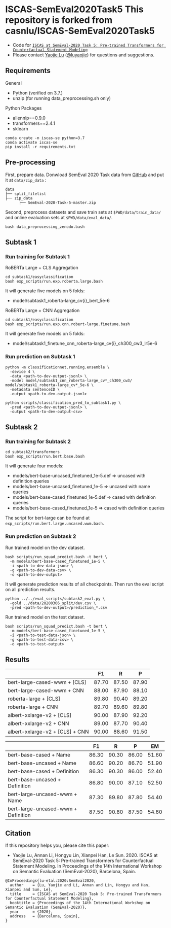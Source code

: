 # ISCAS-SemEval2020Task5 This repository is forked from casnlu/ISCAS-SemEval2020Task5

- Code for [``ISCAS at SemEval-2020 Task 5: Pre-trained Transformers for Counterfactual Statement Modeling``](https://luyaojie.github.io/pdf/lusemeval2020.pdf)
- Please contact [Yaojie Lu](http://luyaojie.github.io) ([@luyaojie](mailto:yaojie.lu@outlook.com)) for questions and suggestions.

## Requirements

General

- Python (verified on 3.7.)
- unzip (for running data_preprocessing.sh only)

Python Packages

- allennlp==0.9.0
- transformers==2.4.1
- sklearn

```shell
conda create -n iscas-se python=3.7
conda activate iscas-se
pip install -r requirements.txt
```

## Pre-processing

First, prepare data.
Donwload SemEval 2020 Task data from [GitHub](https://github.com/arielsho/SemEval-2020-Task-5) and put it at ``data/zip_data`` :

```shell
data
├── split_filelist 
├── zip_data
      ├── SemEval-2020-Task-5-master.zip
```

Second, preprocess datasets and save train sets at ``$PWD/data/train_data/`` and online evaluation sets at ``$PWD/data/eval_data/``.

```shell
bash data_preprocessing_zenodo.bash
```

## Subtask 1

### Run training for Subtask 1

RoBERTa Large + CLS Aggregation

```shell
cd subtask1/easyclassification
bash exp_scripts/run.exp.roberta.large.bash
```

It will generate five models on 5 folds:

- model/subtask1_roberta-large_cv{i}_bert_5e-6

RoBERTa Large + CNN Aggregation

```shell
cd subtask1/easyclassification
bash exp_scripts/run.exp.cnn.robert-large.finetune.bash
```

It will generate five models on 5 folds:

- model/subtask1_finetune_cnn_roberta-large_cv{i}_ch300_cw3_lr5e-6

### Run prediction on Subtask 1

```shell
python -m classificationnet.running.ensemble \
  -device 4 \
  -data <path-to-dev-output-jsonl> \
  -model model/subtask1_cnn_roberta-large_cv*_ch300_cw3/ model/subtask1_roberta-large_cv*_5e-6 \
  -metadata sentenceID \
  -output <path-to-dev-output-jsonl>

python scripts/classification_pred_to_subtask1.py \
  -pred <path-to-dev-output-jsonl> \
  -output <path-to-dev-output-csv>
```

## Subtask 2

### Run training for Subtask 2

```shell
cd subtask2/transformers
bash exp_scripts/run.bert.base.bash
```

It will generate four models:

- models/bert-base-uncased_finetuned_1e-5.def => uncased with definition queries
- models/bert-base-uncased_finetuned_1e-5 => uncased with name queries
- models/bert-base-cased_finetuned_1e-5.def => cased with definition queries
- models/bert-base-cased_finetuned_1e-5 => cased with definition queries

The script for bert-large can be found at ``exp_scripts/run.bert.large.uncased.wwm.bash``.

### Run prediction on Subtask 2

Run trained model on the dev dataset.

```shell
bash scripts/run_squad_predict.bash -t bert \
  -m models/bert-base-cased_finetuned_1e-5 \
  -i <path-to-dev-data-json> \
  -g <path-to-dev-data-csv> \
  -o <path-to-dev-output>
```

It will generate prediction results of all checkpoints.
Then run the eval script on all prediction results.

```shell
python ../../eval_scripts/subtask2_eval.py \
  -gold ../data/20200306_split/dev.csv \
  -pred <path-to-dev-output>/prediction_*.csv
```

Run trained model on the test dataset.

```shell
bash scripts/run_squad_predict.bash -t bert \
  -m models/bert-base-cased_finetuned_1e-5 \
  -i <path-to-test-data-json> \
  -g <path-to-test-data-csv> \
  -o <path-to-test-output>
```

## Results

|                                 | F1    | R     | P     |
| ------------------------------- | ----- | ----- | ----- |
| bert-large-cased-wwm + [CLS]    | 87.70 | 87.50 | 87.90 |
| bert-large-cased-wwm + CNN      | 88.00 | 87.90 | 88.10 |
| roberta-large + [CLS]           | 89.80 | 90.40 | 89.20 |
| roberta-large + CNN             | 89.70 | 89.60 | 89.80 |
| albert-xxlarge-v2 + [CLS]       | 90.00 | 87.90 | 92.20 |
| albert-xxlarge-v2 + CNN         | 89.00 | 87.70 | 90.40 |
| albert-xxlarge-v2 + [CLS] + CNN | 90.00 | 88.60 | 91.50 |

|                                     | F1    | R     | P     | EM    |
| ----------------------------------- | ----- | ----- | ----- | ----- |
| bert-base-cased + Name              | 86.30 | 90.30 | 86.00 | 51.60 |
| bert-base-uncased + Name            | 86.60 | 90.20 | 86.70 | 51.90 |
| bert-base-cased + Definition        | 86.30 | 90.30 | 86.00 | 52.40 |
| bert-base-uncased + Definition      | 86.80 | 90.00 | 87.10 | 52.50 |
| bert-large-uncased-wwm + Name       | 87.30 | 89.80 | 87.80 | 54.40 |
| bert-large-uncased-wwm + Definition | 87.50 | 90.80 | 87.50 | 54.60 |

## Citation

If this repository helps you, please cite this paper:

- Yaojie Lu, Annan Li, Hongyu Lin, Xianpei Han, Le Sun. 2020. ISCAS at SemEval-2020 Task 5: Pre-trained Transformers for Counterfactual Statement Modeling. In Proceedings of the 14th International Workshop on Semantic Evaluation (SemEval-2020), Barcelona, Spain.

```text
@InProceedings{lu-etal:2020:SemEval2020,
  author    = {Lu, Yaojie and Li, Annan and Lin, Hongyu and Han, Xianpei and Sun, Le},
  title     = {ISCAS at SemEval-2020 Task 5: Pre-trained Transformers for Counterfactual Statement Modeling},
  booktitle = {Proceedings of the 14th International Workshop on Semantic Evaluation (SemEval-2020)},
  year      = {2020},
  address   = {Barcelona, Spain},
}
```
